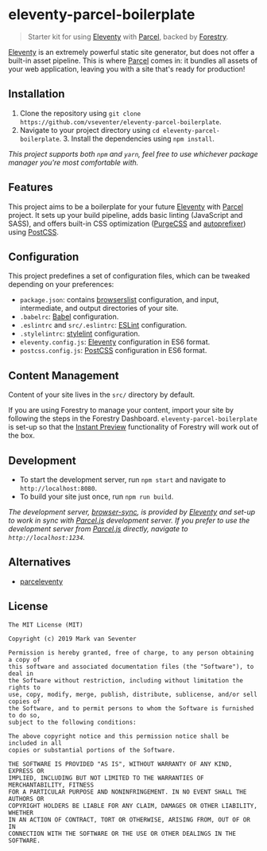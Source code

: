 # eleventy-parcel-boilerplate
> Starter kit for using [Eleventy][11ty] with [Parcel][parcel], backed by [Forestry][forestry].

[Eleventy][11ty] is an extremely powerful static site generator, but does not offer a built-in asset pipeline. This is where [Parcel][parcel] comes in: it bundles all assets of your web application, leaving you with a site that's ready for production!

## Installation
1. Clone the repository using `git clone https://github.com/vseventer/eleventy-parcel-boilerplate`.
2. Navigate to your project directory using `cd eleventy-parcel-boilerplate`. 3. Install the dependencies using `npm install`.

_This project supports both `npm` and `yarn`, feel free to use whichever package manager you're most comfortable with._

## Features
This project aims to be a boilerplate for your future [Eleventy][11ty] with [Parcel][parcel] project. It sets up your build pipeline, adds basic linting (JavaScript and SASS), and offers built-in CSS optimization ([PurgeCSS][purgecss] and [autoprefixer][autoprefixer]) using [PostCSS][postcss].

## Configuration
This project predefines a set of configuration files, which can be tweaked depending on your preferences:
* `package.json`: contains [browserslist][browserslist] configuration, and input, intermediate, and output directories of your site.
* `.babelrc`: [Babel][babel] configuration.
* `.eslintrc` and `src/.eslintrc`: [ESLint][eslint] configuration.
* `.stylelintrc`: [stylelint][stylelint] configuration.
* `eleventy.config.js`: [Eleventy][11ty] configuration in ES6 format.
* `postcss.config.js`: [PostCSS][postcss] configuration in ES6 format.

## Content Management
Content of your site lives in the `src/` directory by default.

If you are using Forestry to manage your content, import your site by following the steps in the Forestry Dashboard. `eleventy-parcel-boilerplate` is set-up so that the [Instant Preview][preview] functionality of Forestry will work out of the box.

## Development
* To start the development server, run `npm start` and navigate to `http://localhost:8080`.
* To build your site just once, run `npm run build`.

_The development server, [browser-sync][browser-sync], is provided by [Eleventy][11ty] and set-up to work in sync with [Parcel.js][parcel] development server. If you prefer to use the development server from [Parcel.js][parcel] directly, navigate to `http://localhost:1234`._

## Alternatives
* [parceleventy][parceleventy]

## License
    The MIT License (MIT)

    Copyright (c) 2019 Mark van Seventer

    Permission is hereby granted, free of charge, to any person obtaining a copy of
    this software and associated documentation files (the "Software"), to deal in
    the Software without restriction, including without limitation the rights to
    use, copy, modify, merge, publish, distribute, sublicense, and/or sell copies of
    the Software, and to permit persons to whom the Software is furnished to do so,
    subject to the following conditions:

    The above copyright notice and this permission notice shall be included in all
    copies or substantial portions of the Software.

    THE SOFTWARE IS PROVIDED "AS IS", WITHOUT WARRANTY OF ANY KIND, EXPRESS OR
    IMPLIED, INCLUDING BUT NOT LIMITED TO THE WARRANTIES OF MERCHANTABILITY, FITNESS
    FOR A PARTICULAR PURPOSE AND NONINFRINGEMENT. IN NO EVENT SHALL THE AUTHORS OR
    COPYRIGHT HOLDERS BE LIABLE FOR ANY CLAIM, DAMAGES OR OTHER LIABILITY, WHETHER
    IN AN ACTION OF CONTRACT, TORT OR OTHERWISE, ARISING FROM, OUT OF OR IN
    CONNECTION WITH THE SOFTWARE OR THE USE OR OTHER DEALINGS IN THE SOFTWARE.

[11ty]: https://www.11ty.io/
[autoprefixer]: https://github.com/postcss/autoprefixer
[babel]: https://babeljs.io/
[browser-sync]: https://www.browsersync.io/
[browserslist]: https://github.com/browserslist/browserslist
[eslint]: https://eslint.org/
[forestry]: https://forestry.io/
[parcel]: https://parceljs.org/
[parceleventy]: https://github.com/chrisdmacrae/parceleventy
[postcss]: https://postcss.org/
[preview]: https://forestry.io/docs/previews/instant-previews/
[purgecss]: https://www.purgecss.com/
[stylelint]: https://stylelint.io/

